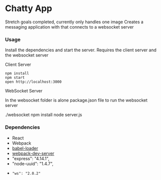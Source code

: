 Chatty App
=====================

Stretch goals completed, currently only handles one image
Creates a messaging application with that connects to a websocket server


### Usage


Install the dependencies and start the server. Requires the client server and the websocket server

Client Server

```
npm install
npm start
open http://localhost:3000
```

WebSocket Server

In the websocket folder is alone package.json file to run the websocket server

./websocket
npm install
node server.js


### Dependencies

* React
* Webpack
* [babel-loader](https://github.com/babel/babel-loader)
* [webpack-dev-server](https://github.com/webpack/webpack-dev-server)
* "express": "4.14.1",
*    "node-uuid": "1.4.7",
*     "ws": "2.0.2"

